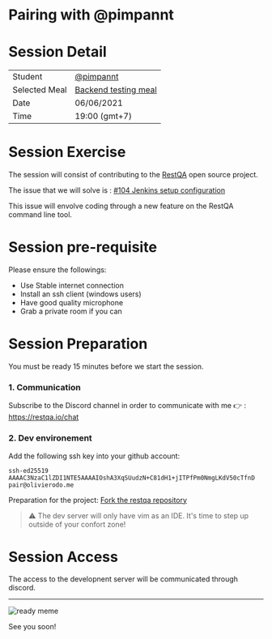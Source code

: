 # Pairing with @pimpannt

# Session Detail

|               |                                                                                                   |
| ------------- | --------------------------------------------------------------------------------------------------|
| Student       | [@pimpannt](https://github.com/pimpannt)                                                          |
| Selected Meal | [Backend testing meal](https://github.com/olivierodo/pair-programming#backend-testing-meal-whale) |
| Date          | 06/06/2021                                                                                        |
| Time          | 19:00 (gmt+7)                                                                                     |


# Session Exercise

The session will consist of contributing to the [RestQA](https://github.com/restqa/restqa) open source project.

The issue that we will solve is : [#104 Jenkins setup configuration](https://github.com/restqa/restqa/issues/104)

This issue will envolve coding through a new feature on the RestQA command line tool.

# Session pre-requisite

Please ensure the followings:

* Use Stable internet connection
* Install an ssh client (windows users)
* Have good quality microphone
* Grab a private room if you can

# Session Preparation

You must be ready 15 minutes before we start the session.

### 1. Communication

Subscribe to the Discord channel in order to communicate with me 👉 : https://restqa.io/chat

### 2. Dev environement

Add the following ssh key into your github account:

```
ssh-ed25519 AAAAC3NzaC1lZDI1NTE5AAAAIOshA3XqSUudzN+C81dH1+jITPfPm0NmgLKdV50cTfnD pair@olivierodo.me
```

Preparation for the project: [Fork the restqa repository](https://github.com/restqa/restqa/fork)


> ⚠️  The dev server will only have vim as an IDE. It's time to step up outside of your confort zone!

# Session Access

The access to the developnent server will be communicated through discord.

---

![ready meme](https://media.giphy.com/media/CjmvTCZf2U3p09Cn0h/giphy.gif)

See you soon!







